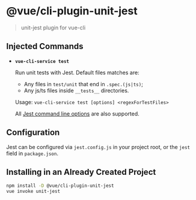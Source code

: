 # @vue/cli-plugin-unit-jest

> unit-jest plugin for vue-cli

## Injected Commands

- **`vue-cli-service test`**

  Run unit tests with Jest. Default files matches are:

  - Any files in `test/unit` that end in `.spec.(js|ts)`;
  - Any js/ts files inside `__tests__` directories.

  Usage: `vue-cli-service test [options] <regexForTestFiles>`

  All [Jest command line options](https://facebook.github.io/jest/docs/en/cli.html) are also supported.

## Configuration

Jest can be configured via `jest.config.js` in your project root, or the `jest` field in `package.json`.

## Installing in an Already Created Project

``` sh
npm install -D @vue/cli-plugin-unit-jest
vue invoke unit-jest
```
